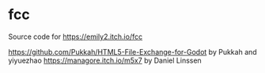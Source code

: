 # fcc
Source code for https://emily2.itch.io/fcc

https://github.com/Pukkah/HTML5-File-Exchange-for-Godot by Pukkah and yiyuezhao
https://managore.itch.io/m5x7 by Daniel Linssen

